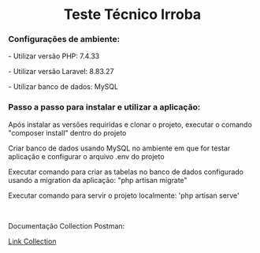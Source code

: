 <h1 align="center">Teste Técnico Irroba</h1>
<h3>Configurações de ambiente:</h3>
<p>- Utilizar versão PHP: 7.4.33</p>
<p>- Utilizar versão Laravel: 8.83.27</p>
<p>- Utilizar banco de dados: MySQL</p>
<h3>Passo a passo para instalar e utilizar a aplicação:</h3>
<p>Após instalar as versões requiridas e clonar o projeto, executar o comando "composer install" dentro do projeto</p>
<p>Criar banco de dados usando MySQL no ambiente em que for testar aplicação e configurar o arquivo .env do projeto</p>
<p>Executar comando para criar as tabelas no banco de dados configurado usando a migration da aplicação: "php artisan migrate"</p>
<p>Executar comando para servir o projeto localmente: 'php artisan serve'</p>
<br>
<p>Documentação Collection Postman:</p>
<a href="https://www.postman.com/altimetry-specialist-72965033/teste-irroba/overview">Link Collection</a>